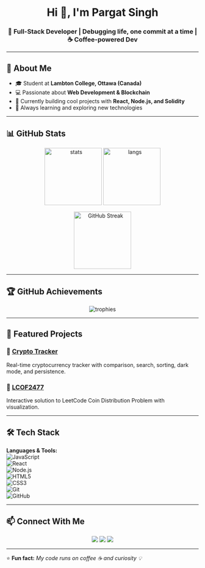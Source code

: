 <h1 align="center">Hi 👋, I'm Pargat Singh</h1>
<h3 align="center">🚀 Full-Stack Developer | Debugging life, one commit at a time | ☕ Coffee-powered Dev</h3>

---

## 🌟 About Me  
- 🎓 Student at **Lambton College, Ottawa (Canada)**  
- 💻 Passionate about **Web Development & Blockchain**  
- 🚀 Currently building cool projects with **React, Node.js, and Solidity**  
- 🎯 Always learning and exploring new technologies  

---

## 📊 GitHub Stats  

<p align="center">
  <img src="https://github-readme-stats.vercel.app/api?username=pargat-apps&show_icons=true&theme=tokyonight" alt="stats" height="150"/>
  <img src="https://github-readme-stats.vercel.app/api/top-langs/?username=pargat-apps&layout=compact&theme=tokyonight" alt="langs" height="150"/>
</p>

<p align="center">
  <img src="https://streak-stats.demolab.com?user=pargat-apps&theme=tokyonight&hide_border=false" alt="GitHub Streak" height="150"/>
</p>

---

## 🏆 GitHub Achievements  

<p align="center">
  <img src="https://github-profile-trophy.vercel.app/?username=pargat-apps&theme=onedark&row=1&column=6" alt="trophies" />
</p>

---

## 🚀 Featured Projects  

### 🔹 [Crypto Tracker](https://pargat-apps.github.io/crypto-tracker/)  
Real-time cryptocurrency tracker with comparison, search, sorting, dark mode, and persistence.  

### 🔹 [LCOF2477](https://pargat-apps.github.io/LCOF2477/)  
Interactive solution to LeetCode Coin Distribution Problem with visualization.  

---

## 🛠️ Tech Stack  

**Languages & Tools:**  
![JavaScript](https://img.shields.io/badge/JavaScript-F7DF1E?style=for-the-badge&logo=javascript&logoColor=black)  
![React](https://img.shields.io/badge/React-20232A?style=for-the-badge&logo=react&logoColor=61DAFB)  
![Node.js](https://img.shields.io/badge/Node.js-43853D?style=for-the-badge&logo=node.js&logoColor=white)  
![HTML5](https://img.shields.io/badge/HTML5-E34F26?style=for-the-badge&logo=html5&logoColor=white)  
![CSS3](https://img.shields.io/badge/CSS3-1572B6?style=for-the-badge&logo=css3&logoColor=white)  
![Git](https://img.shields.io/badge/Git-F05032?style=for-the-badge&logo=git&logoColor=white)  
![GitHub](https://img.shields.io/badge/GitHub-181717?style=for-the-badge&logo=github&logoColor=white)  

---

## 📫 Connect With Me  

<p align="center">
  <a href="https://linkedin.com/in/pargat-singh" target="_blank"><img src="https://img.shields.io/badge/LinkedIn-0077B5?style=for-the-badge&logo=linkedin&logoColor=white"/></a>
  <a href="mailto:your-email@example.com"><img src="https://img.shields.io/badge/Gmail-D14836?style=for-the-badge&logo=gmail&logoColor=white"/></a>
  <a href="https://github.com/pargat-apps"><img src="https://img.shields.io/badge/GitHub-181717?style=for-the-badge&logo=github&logoColor=white"/></a>
</p>

---

⭐ **Fun fact:** *My code runs on coffee ☕ and curiosity 💡*  
